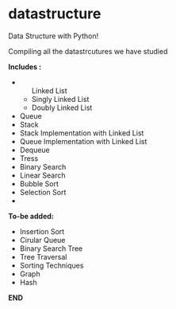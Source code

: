 # datastructure

Data Structure with Python!

Compiling all the datastrcutures we have studied

<b>Includes :</b>
<ul>
<li><ul>Linked List</li>
	<li>Singly Linked List</li>
	<li>Doubly Linked List</li>
</ul>
<li>Queue</li>
<li>Stack</li>
<li>Stack Implementation with Linked List</li>
<li>Queue Implementation with Linked List</li>
<li>Dequeue</li>
<li>Tress</li>
<li>Binary Search</li>
<li>Linear Search</li>
<li>Bubble Sort</li>
<li>Selection Sort</li>
<li></li>
</ul>

<b>To-be added:</b>
<ul>
<li>Insertion Sort</li>
<li>Cirular Queue</li>
<li>Binary Search Tree</li>
<li>Tree Traversal</li>
<li>Sorting Techniques</li>
<li>Graph</li>
<li>Hash</li>
</ul>

<b>END</b>